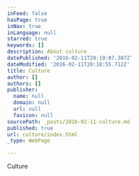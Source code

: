 ```yaml
---
inFeed: false
hasPage: true
inNav: true
inLanguage: null
starred: true
keywords: []
description: About culture
datePublished: '2016-02-11T20:19:07.307Z'
dateModified: '2016-02-11T20:18:55.712Z'
title: Culture
author: []
authors: []
publisher:
  name: null
  domain: null
  url: null
  favicon: null
sourcePath: _posts/2016-02-11-culture.md
published: true
url: culture/index.html
_type: WebPage

---
```

Culture